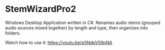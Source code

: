 # StemWizardPro2
Windows Desktop Application written in C#.
Renames audio stems (grouped audio sources mixed together) by length and type, then organizes into folders.

Watch how to use it: https://youtu.be/p5NdpV59pNA
